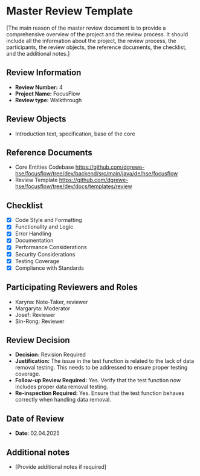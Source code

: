 # Master Review Template

[The main reason of the master review document is to provide a comprehensive overview of the project and the review process. It should include all the information about the project, the review process, the participants, the review objects, the reference documents, the checklist, and the additional notes.]

## Review Information

- **Review Number:** 4
- **Project Name:** FocusFlow
- **Review type:** Walkthrough

## Review Objects

- Introduction text, specification, base of the core 

## Reference Documents

- Core Entities Codebase
https://github.com/dgrewe-hse/focusflow/tree/dev/backend/src/main/java/de/hse/focusflow
-	Review Template
https://github.com/dgrewe-hse/focusflow/tree/dev/docs/templates/review

## Checklist

- [x] Code Style and Formatting
- [x] Functionality and Logic
- [x] Error Handling
- [x] Documentation
- [x] Performance Considerations
- [x] Security Considerations
- [x] Testing Coverage
- [x] Compliance with Standards

## Participating Reviewers and Roles

- Karyna: Note-Taker, reviewer
- Margaryta: Moderator
- Josef: Reviewer
- Sin-Rong: Reviewer

## Review Decision

- **Decision:** Revision Required
- **Justification:** The issue in the test function is related to the lack of data removal testing. This needs to be addressed to ensure proper testing coverage.
- **Follow-up Review Required:** Yes. Verify that the test function now includes proper data removal testing.
- **Re-inspection Required:** Yes. Ensure that the test function behaves correctly when handling data removal.

## Date of Review

- **Date:** 02.04.2025

## Additional notes

- [Provide additional notes if required]
